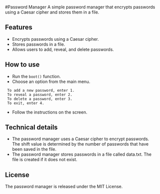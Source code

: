 #Password Manager
A simple password manager that encrypts passwords using a Caesar cipher and stores them in a file.

## Features
* Encrypts passwords using a Caesar cipher.
* Stores passwords in a file.
* Allows users to add, reveal, and delete passwords.
## How to use
* Run the `boot()` function.
* Choose an option from the main menu.
```
 To add a new password, enter 1.
 To reveal a password, enter 2.
 To delete a password, enter 3.
 To exit, enter 4.
```
* Follow the instructions on the screen.
## Technical details
* The password manager uses a Caesar cipher to encrypt passwords. The shift value is determined by the number of passwords that have been saved in the file.
* The password manager stores passwords in a file called data.txt. The file is created if it does not exist.

## License
The password manager is released under the MIT License.
